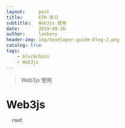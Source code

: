 ```yaml
---
layout:     post
title:      ETH 学习
subtitle:   Web3js 使用
date:       2019-08-26
author:     lanbery
header-img: img/developer-guide-blog-2.png
catalog: true
tags:
    - blockchain
    - Web3js
---
```


> Web3js 使用

# Web3js

``` bash
  root

```  